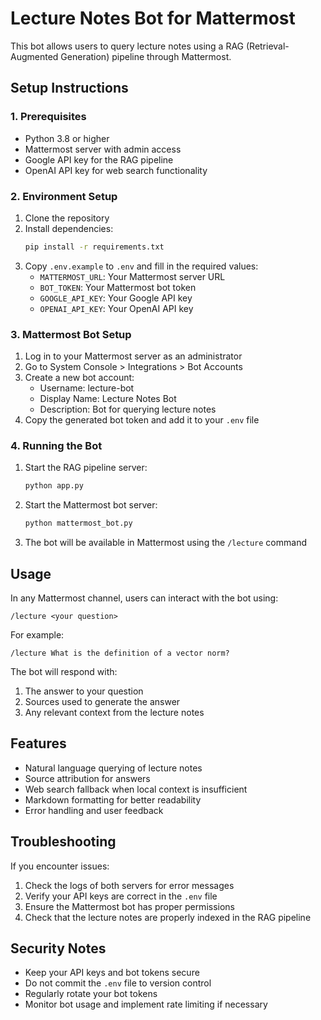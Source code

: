 # Lecture Notes Bot for Mattermost

This bot allows users to query lecture notes using a RAG (Retrieval-Augmented Generation) pipeline through Mattermost.

## Setup Instructions

### 1. Prerequisites

- Python 3.8 or higher
- Mattermost server with admin access
- Google API key for the RAG pipeline
- OpenAI API key for web search functionality

### 2. Environment Setup

1. Clone the repository
2. Install dependencies:
   ```bash
   pip install -r requirements.txt
   ```
3. Copy `.env.example` to `.env` and fill in the required values:
   - `MATTERMOST_URL`: Your Mattermost server URL
   - `BOT_TOKEN`: Your Mattermost bot token
   - `GOOGLE_API_KEY`: Your Google API key
   - `OPENAI_API_KEY`: Your OpenAI API key

### 3. Mattermost Bot Setup

1. Log in to your Mattermost server as an administrator
2. Go to System Console > Integrations > Bot Accounts
3. Create a new bot account:
   - Username: lecture-bot
   - Display Name: Lecture Notes Bot
   - Description: Bot for querying lecture notes
4. Copy the generated bot token and add it to your `.env` file

### 4. Running the Bot

1. Start the RAG pipeline server:
   ```bash
   python app.py
   ```

2. Start the Mattermost bot server:
   ```bash
   python mattermost_bot.py
   ```

3. The bot will be available in Mattermost using the `/lecture` command

## Usage

In any Mattermost channel, users can interact with the bot using:

```
/lecture <your question>
```

For example:
```
/lecture What is the definition of a vector norm?
```

The bot will respond with:
1. The answer to your question
2. Sources used to generate the answer
3. Any relevant context from the lecture notes

## Features

- Natural language querying of lecture notes
- Source attribution for answers
- Web search fallback when local context is insufficient
- Markdown formatting for better readability
- Error handling and user feedback

## Troubleshooting

If you encounter issues:

1. Check the logs of both servers for error messages
2. Verify your API keys are correct in the `.env` file
3. Ensure the Mattermost bot has proper permissions
4. Check that the lecture notes are properly indexed in the RAG pipeline

## Security Notes

- Keep your API keys and bot tokens secure
- Do not commit the `.env` file to version control
- Regularly rotate your bot tokens
- Monitor bot usage and implement rate limiting if necessary 